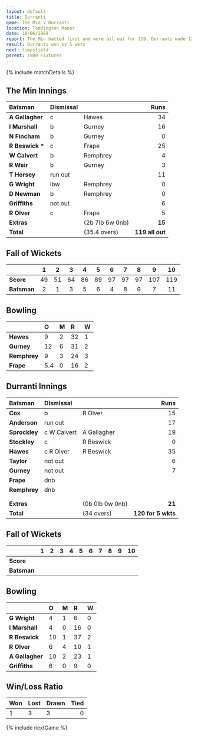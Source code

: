 ```yaml
---
layout: default
title: Durranti
game: The Min v Durranti
location: Toddington Manor
date: 18/06/1989
report: The Min batted first and were all out for 119. Durranti made 120 for 5 wkts in reply
result: Durranti won by 5 wkts
next: limpsfield
parent: 1989 Fixtures
---
```


{% include matchDetails %}

## The Min Innings

| Batsman | Dismissal |  | Runs |
|:---|:---|---|---:|
| **A Gallagher** | c | Hawes | 34 |
| **I Marshall** | b | Gurney | 16 |
| **N Fincham** | b | Gurney | 0 |
| **R Beswick &#42;** | c | Frape | 25 |
| **W Calvert** | b | Remphrey | 4 |
| **R Weir** | b | Gurney | 3 |
| **T Horsey** | run out |  | 11 |
| **G Wright** | lbw | Remphrey | 0 |
| **D Newman** | b | Remphrey | 0 |
| **Griffiths** | not out |  | 6 |
| **R Olver** | c | Frape | 5 |
| **Extras** | | (2b 7lb 6w 0nb) | **15** |
| **Total** | | (35.4 overs) | **119 all out** |

## Fall of Wickets

| | 1 | 2 | 3 | 4 | 5 | 6 | 7 | 8 | 9 | 10 |
|---|:---:|:---:|:---:|:---:|:---:|:---:|:---:|:---:|:---:|:---:|
| **Score** | 49 | 51 | 64 | 86 | 89 | 97 | 97 | 97 | 107 | 119 |
| **Batsman** | 2 | 1 | 3 | 5 | 6 | 4 | 8 | 9 | 7 | 11 |

## Bowling

| | O | M | R | W |
|---|:---|:---|:---|:---|
| **Hawes** | 9 | 2 | 32 | 1 |
| **Gurney** | 12 | 6 | 31 | 2 |
| **Remphrey** | 9 | 3 | 24 | 3 |
| **Frape** | 5.4 | 0 | 16 | 2 |

## Durranti Innings

| Batsman | Dismissal |  | Runs |
|:---|:---|---|---:|
| **Cox** | b | R Olver | 15 |
| **Anderson** | run out |  | 17 |
| **Sprockley** | c W Calvert | A Gallagher | 19 |
| **Stockley** | c |  R Beswick| 0 |
| **Hawes** | c R Olver | R Beswick | 35 |
| **Taylor** | not out |  | 6 |
| **Gurney** | not out |  | 7 |
| **Frape** | dnb |  |  |
| **Remphrey** | dnb |  |  |
|  |  |  |  |
|  |  |  |  |
| **Extras** | | (0b 0lb 0w 0nb) | **21** |
| **Total** | | (34 overs) | **120 for 5 wkts** |

## Fall of Wickets

| | 1 | 2 | 3 | 4 | 5 | 6 | 7 | 8 | 9 | 10 |
|---|:---:|:---:|:---:|:---:|:---:|:---:|:---:|:---:|:---:|:---:|
| **Score** |  |  |  |  |  |  |  |  |  |  |
| **Batsman** |  |  |  |  |  |  |  |  |  |  |

## Bowling

| | O | M | R | W |
|---|:---|:---|:---|:---|
| **G Wright** | 4 | 1 | 6 | 0 |
| **I Marshall** | 4 | 0 | 16 | 0 |
| **R Beswick** | 10 | 1 | 37 | 2 |
| **R Olver** | 6 | 4 | 10 | 1 |
| **A Gallagher** | 10 | 2 | 23 | 1 |
| **Griffiths** | 6 | 0 | 9 | 0 |

## Win/Loss Ratio

| Won | Lost | Drawn | Tied |
|:---|:---|:---|---:|
| 1 | 3 | 3 | 0 |

{% include nextGame %}